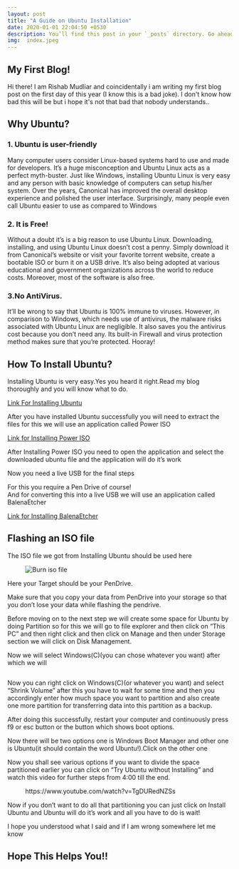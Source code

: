 ```yaml
---
layout: post
title: "A Guide on Ubuntu Installation"
date: 2020-01-01 22:04:50 +0530
description: You’ll find this post in your `_posts` directory. Go ahead and edit it and re-build the site to see your changes. # Add post description (optional)
img:  index.jpeg
---
```

<!-- wp:image {"id":16,"sizeSlug":"large"} -->

<!-- /wp:image -->

<!-- wp:paragraph {"fontSize":"large"} -->

<!-- /wp:paragraph -->

<!-- wp:heading -->
<h2>My First Blog!</h2>
<!-- /wp:heading -->

<!-- wp:paragraph {"fontSize":"normal"} -->
<p class="has-normal-font-size">Hi there! I am Rishab Mudliar and coincidentally i am writing my first blog post on the first day of this year (I know this is a bad joke). I don't know how bad this will be but i hope it's not that bad that nobody understands..</p>
<!-- /wp:paragraph -->

<!-- wp:heading -->
<h2>Why Ubuntu?</h2>
<!-- /wp:heading -->

<!-- wp:heading {"level":3} -->
<h3>1. Ubuntu is user-friendly</h3>
<!-- /wp:heading -->

<!-- wp:paragraph -->
<p>Many computer users consider Linux-based systems hard to use and made for developers. It’s a huge misconception and Ubuntu Linux acts as a perfect myth-buster. Just like Windows, installing Ubuntu Linux is very easy and any person with basic knowledge of computers can setup his/her system. Over the years, Canonical has improved the overall desktop experience and polished the user interface. Surprisingly, many people even call Ubuntu easier to use as compared to Windows</p>
<!-- /wp:paragraph -->

<!-- wp:heading -->
<h3>2. It is Free!</h3>
<!-- /wp:heading -->

<!-- wp:paragraph -->
<p> Without a doubt it’s is a big reason to use Ubuntu Linux. Downloading, installing, and using Ubuntu Linux doesn’t cost a penny. Simply&nbsp;download it from Canonical’s website or visit your favorite torrent website, create a bootable ISO or burn it on a USB drive. It’s also being adopted at various educational and government organizations across the world to reduce costs. Moreover, most of the software is also free. </p>
<!-- /wp:paragraph -->

<!-- wp:heading -->
<h3>3.No AntiVirus.</h3>
<!-- /wp:heading -->

<!-- wp:paragraph -->
<p> It’ll be wrong to say that Ubuntu is 100% immune to viruses. However, in comparison to Windows,&nbsp;which needs use&nbsp;of antivirus, the malware risks associated with Ubuntu Linux are negligible. It also saves you the antivirus cost because you don’t need any. Its built-in Firewall and virus protection method makes sure that you’re protected. Hooray!</p>
<!-- /wp:paragraph -->

<!-- wp:heading {"level":1} -->
<h2>How To Install Ubuntu?</h2>
<!-- /wp:heading -->

<!-- wp:paragraph -->
<p>Installing Ubuntu is very easy.Yes you heard it right.Read my blog thoroughly and you will know what to do.</p>
<!-- /wp:paragraph -->

<!-- wp:paragraph -->
<!-- /wp:paragraph -->

<!-- wp:group -->
<div class="wp-block-group"><div class="wp-block-group__inner-container"><!-- wp:paragraph -->
<p><a href="https://ubuntu.com/download/desktop">Link For Installing Ubuntu</a></p>
<!-- /wp:paragraph --></div></div>
<!-- /wp:group -->

<!-- wp:paragraph -->
<p>After you have installed Ubuntu successfully you will need to extract the files for this we will use an application called Power ISO</p>
<!-- /wp:paragraph -->

<!-- wp:paragraph -->
<!-- /wp:paragraph -->

<!-- wp:paragraph -->
<p><a href="https://www.poweriso.com/download.php">Link for Installing Power ISO</a></p>
<!-- /wp:paragraph -->

<!-- wp:paragraph -->
<p>After Installing Power ISO you need to open the application and select the downloaded ubuntu file and the application will do it’s work</p>
<!-- /wp:paragraph -->

<!-- wp:paragraph -->
<p>Now you need a live USB for the final steps</p>
<!-- /wp:paragraph -->

<!-- wp:paragraph -->
<p>For this you require a Pen Drive of course!<br>And for converting this into a live USB we will use an application called BalenaEtcher</p>
<!-- /wp:paragraph -->



<!-- wp:paragraph -->
<p><a href="https://www.balena.io/etcher/">Link for Installing BalenaEtcher</a></p>
<!-- /wp:paragraph -->

<!-- wp:heading -->
<h2>Flashing an ISO file</h2>
<!-- /wp:heading -->

<!-- wp:paragraph -->
<p>The ISO file we got from Installing Ubuntu should be used here</p>
<!-- /wp:paragraph -->

<!-- wp:image {"id":5783} -->
<figure class="wp-block-image"><img src="https://vitux.com/wp-content/uploads/2019/06/word-image-127.png" alt="Burn iso file" class="wp-image-5783"/></figure>
<!-- /wp:image -->

<!-- wp:paragraph -->
<p>Here your Target should be your PenDrive.</p>
<!-- /wp:paragraph -->

<!-- wp:paragraph -->
<p>Make sure that you copy your data from PenDrive into your storage so that you don’t lose your data while flashing the pendrive.</p>
<!-- /wp:paragraph -->

<!-- wp:paragraph -->
<p>Before moving on to the next step we will create some space for Ubuntu by doing Partition so for this we will go to file explorer and then click on “This PC” and then right click and then click on Manage and then under Storage section we will click on Disk Management.</p>
<!-- /wp:paragraph -->

<!-- wp:paragraph -->
<p>Now we will select Windows(C)(you can chose whatever you want) after which we will</p>
<!-- /wp:paragraph -->

<!-- wp:image {"id":38} -->
<figure class="wp-block-image"><img src="https://ub8home.files.wordpress.com/2020/01/computer-management-1_1_2020-4_35_40-pm.png?w=1024" alt="" class="wp-image-38"/></figure>
<!-- /wp:image -->

<!-- wp:paragraph -->
<p>Now you can right click on Windows(C)(or whatever you want) and select “Shrink Volume” after this you have to wait for some time and then you accordingly enter how much space you want to partition and also create one more partition for transferring data into this partition as a backup.</p>
<!-- /wp:paragraph -->

<!-- wp:paragraph -->
<p>After doing this successfully, restart your computer and continuously press f9 or esc button or the button which shows boot options.</p>
<!-- /wp:paragraph -->

<!-- wp:paragraph -->
<p>Now there will be two options one is Windows Boot Manager and other one is Ubuntu(it should contain the word Ubuntu!).Click on the other one</p>
<!-- /wp:paragraph -->

<!-- wp:paragraph -->
<p>Now you shall see various options if you want to divide the space partitioned earlier you can click on “Try Ubuntu without Installing” and watch this video for further steps from 4:00 till the end.<br></p>
<!-- /wp:paragraph -->

<!-- wp:embed {"url":"https://www.youtube.com/watch?v=TgDURedNZSs","type":"rich","providerNameSlug":"youtube","responsive":true,"className":"wp-embed-aspect-16-9 wp-has-aspect-ratio"} -->
<figure class="wp-block-embed is-type-rich is-provider-youtube wp-block-embed-youtube wp-embed-aspect-16-9 wp-has-aspect-ratio"><div class="wp-block-embed__wrapper">
https://www.youtube.com/watch?v=TgDURedNZSs
</div></figure>
<!-- /wp:embed -->

<!-- wp:paragraph -->
<p>Now if you don’t want to do all that partitioning you can just click on Install Ubuntu and Ubuntu will do it’s work and all you have to do is wait!</p>
<!-- /wp:paragraph -->

<!-- wp:paragraph -->
<p>I hope you understood what I said and if I am wrong somewhere let me know</p>
<!-- /wp:paragraph -->

<!-- wp:heading -->
<h2>Hope This Helps You!!</h2>
<!-- /wp:heading -->
